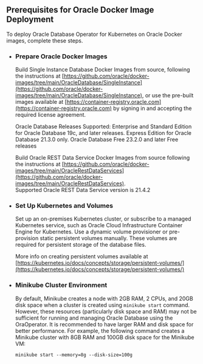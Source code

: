 ## Prerequisites for Oracle Docker Image Deployment
To deploy Oracle Database Operator for Kubernetes on Oracle Docker images, complete these steps. 

* ### Prepare Oracle Docker Images

  Build Single Instance Database Docker Images from source, following the instructions at [https://github.com/oracle/docker-images/tree/main/OracleDatabase/SingleInstance](https://github.com/oracle/docker-images/tree/main/OracleDatabase/SingleInstance), or
  use the pre-built images available at [https://container-registry.oracle.com](https://container-registry.oracle.com) by signing in and accepting the required license agreement.

  Oracle Database Releases Supported: Enterprise and Standard Edition for Oracle Database 19c, and later releases. Express Edition for Oracle Database 21.3.0  only. Oracle Database Free 23.2.0 and later Free releases
  
  Build Oracle REST Data Service Docker Images from source following the instructions at [https://github.com/oracle/docker-images/tree/main/OracleRestDataServices](https://github.com/oracle/docker-images/tree/main/OracleRestDataServices).     
  Supported Oracle REST Data Service version is 21.4.2

* ### Set Up Kubernetes and Volumes

  Set up an on-premises Kubernetes cluster, or subscribe to a managed Kubernetes service, such as Oracle Cloud Infrastructure Container Engine for Kubernetes. Use a dynamic volume provisioner or pre-provision static persistent volumes manually. These volumes are required for persistent storage of the database files.

  More info on creating persistent volumes available at [https://kubernetes.io/docs/concepts/storage/persistent-volumes/](https://kubernetes.io/docs/concepts/storage/persistent-volumes/)

* ### Minikube Cluster Environment
  
  By default, Minikube creates a node with 2GB RAM, 2 CPUs, and 20GB disk space when a cluster is created using `minikube start` command. However, these resources (particularly disk space and RAM) may not be sufficient for running and managing Oracle Database using the OraOperator. It is recommended to have larger RAM and disk space for better performance. For example, the following command creates a Minikube cluster with 8GB RAM and 100GB disk space for the Minikube VM:
  
  ```
  minikube start --memory=8g --disk-size=100g
  ```


